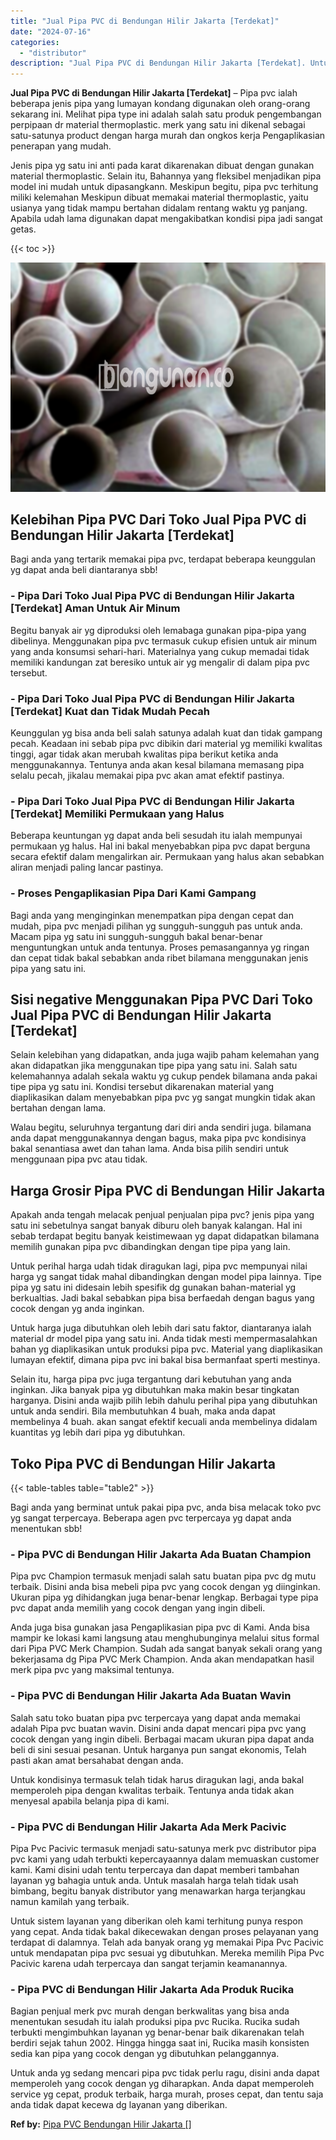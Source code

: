 ```yaml
---
title: "Jual Pipa PVC di Bendungan Hilir Jakarta [Terdekat]"
date: "2024-07-16"
categories: 
  - "distributor"
description: "Jual Pipa PVC di Bendungan Hilir Jakarta [Terdekat]. Untuk anda yg sedang mencari pipa pvc tidak perlu ragu, disini anda dapat memperoleh yang cocok dengan y..."
---
```


**Jual Pipa PVC di Bendungan Hilir Jakarta \[Terdekat\]** – Pipa pvc ialah beberapa jenis pipa yang lumayan kondang digunakan oleh orang-orang sekarang ini. Melihat pipa type ini adalah salah satu produk pengembangan perpipaan dr material thermoplastic. merk yang satu ini dikenal sebagai satu-satunya product dengan harga murah dan ongkos kerja Pengaplikasian penerapan yang mudah.

Jenis pipa yg satu ini anti pada karat dikarenakan dibuat dengan gunakan material thermoplastic. Selain itu, Bahannya yang fleksibel menjadikan pipa model ini mudah untuk dipasangkann. Meskipun begitu, pipa pvc terhitung miliki kelemahan Meskipun dibuat memakai material thermoplastic, yaitu usianya yang tidak mampu bertahan didalam rentang waktu yg panjang. Apabila udah lama digunakan dapat mengakibatkan kondisi pipa jadi sangat getas.

{{< toc >}}

![Jual Pipa PVC di Bendungan Hilir Jakarta [Terdekat]](/images/jaul-pipa-pvc-34.png)

## Kelebihan Pipa PVC Dari Toko Jual Pipa PVC di Bendungan Hilir Jakarta \[Terdekat\]

Bagi anda yang tertarik memakai pipa pvc, terdapat beberapa keunggulan yg dapat anda beli diantaranya sbb!

### \- Pipa Dari Toko Jual Pipa PVC di Bendungan Hilir Jakarta \[Terdekat\] Aman Untuk Air Minum

Begitu banyak air yg diproduksi oleh lemabaga gunakan pipa-pipa yang dibelinya. Menggunakan pipa pvc termasuk cukup efisien untuk air minum yang anda konsumsi sehari-hari. Materialnya yang cukup memadai tidak memiliki kandungan zat beresiko untuk air yg mengalir di dalam pipa pvc tersebut.

### \- Pipa Dari Toko Jual Pipa PVC di Bendungan Hilir Jakarta \[Terdekat\] Kuat dan Tidak Mudah Pecah

Keunggulan yg bisa anda beli salah satunya adalah kuat dan tidak gampang pecah. Keadaan ini sebab pipa pvc dibikin dari material yg memiliki kwalitas tinggi, agar tidak akan merubah kwalitas pipa berikut ketika anda menggunakannya. Tentunya anda akan kesal bilamana memasang pipa selalu pecah, jikalau memakai pipa pvc akan amat efektif pastinya.

### \- Pipa Dari Toko Jual Pipa PVC di Bendungan Hilir Jakarta \[Terdekat\] Memiliki Permukaan yang Halus

Beberapa keuntungan yg dapat anda beli sesudah itu ialah mempunyai permukaan yg halus. Hal ini bakal menyebabkan pipa pvc dapat berguna secara efektif dalam mengalirkan air. Permukaan yang halus akan sebabkan aliran menjadi paling lancar pastinya.

### \- Proses Pengaplikasian Pipa Dari Kami Gampang

Bagi anda yang menginginkan menempatkan pipa dengan cepat dan mudah, pipa pvc menjadi pilihan yg sungguh-sungguh pas untuk anda. Macam pipa yg satu ini sungguh-sungguh bakal benar-benar menguntungkan untuk anda tentunya. Proses pemasangannya yg ringan dan cepat tidak bakal sebabkan anda ribet bilamana menggunakan jenis pipa yang satu ini.

## Sisi negative Menggunakan Pipa PVC Dari Toko Jual Pipa PVC di Bendungan Hilir Jakarta \[Terdekat\]

Selain kelebihan yang didapatkan, anda juga wajib paham kelemahan yang akan didapatkan jika menggunakan tipe pipa yang satu ini. Salah satu kelemahannya adalah sekala waktu yg cukup pendek bilamana anda pakai tipe pipa yg satu ini. Kondisi tersebut dikarenakan material yang diaplikasikan dalam menyebabkan pipa pvc yg sangat mungkin tidak akan bertahan dengan lama.

Walau begitu, seluruhnya tergantung dari diri anda sendiri juga. bilamana anda dapat menggunakannya dengan bagus, maka pipa pvc kondisinya bakal senantiasa awet dan tahan lama. Anda bisa pilih sendiri untuk menggunaan pipa pvc atau tidak.

## Harga Grosir Pipa PVC di Bendungan Hilir Jakarta

Apakah anda tengah melacak penjual penjualan pipa pvc? jenis pipa yang satu ini sebetulnya sangat banyak diburu oleh banyak kalangan. Hal ini sebab terdapat begitu banyak keistimewaan yg dapat didapatkan bilamana memilih gunakan pipa pvc dibandingkan dengan tipe pipa yang lain.

Untuk perihal harga udah tidak diragukan lagi, pipa pvc mempunyai nilai harga yg sangat tidak mahal dibandingkan dengan model pipa lainnya. Tipe pipa yg satu ini didesain lebih spesifik dg gunakan bahan-material yg berkualtias. Jadi bakal sebabkan pipa bisa berfaedah dengan bagus yang cocok dengan yg anda inginkan.

Untuk harga juga dibutuhkan oleh lebih dari satu faktor, diantaranya ialah material dr model pipa yang satu ini. Anda tidak mesti mempermasalahkan bahan yg diaplikasikan untuk produksi pipa pvc. Material yang diaplikasikan lumayan efektif, dimana pipa pvc ini bakal bisa bermanfaat sperti mestinya.

Selain itu, harga pipa pvc juga tergantung dari kebutuhan yang anda inginkan. Jika banyak pipa yg dibutuhkan maka makin besar tingkatan harganya. Disini anda wajib pilih lebih dahulu perihal pipa yang dibutuhkan untuk anda sendiri. Bila membutuhkan 4 buah, maka anda dapat membelinya 4 buah. akan sangat efektif kecuali anda membelinya didalam kuantitas yg lebih dari pipa yg dibutuhkan.

## Toko Pipa PVC di Bendungan Hilir Jakarta

{{< table-tables table="table2" >}}

Bagi anda yang berminat untuk pakai pipa pvc, anda bisa melacak toko pvc yg sangat terpercaya. Beberapa agen pvc terpercaya yg dapat anda menentukan sbb!

### \- Pipa PVC di Bendungan Hilir Jakarta Ada Buatan Champion

Pipa pvc Champion termasuk menjadi salah satu buatan pipa pvc dg mutu terbaik. Disini anda bisa mebeli pipa pvc yang cocok dengan yg diinginkan. Ukuran pipa yg dihidangkan juga benar-benar lengkap. Berbagai type pipa pvc dapat anda memilih yang cocok dengan yang ingin dibeli.

Anda juga bisa gunakan jasa Pengaplikasian pipa pvc di Kami. Anda bisa mampir ke lokasi kami langsung atau menghubunginya melalui situs formal dari Pipa PVC Merk Champion. Sudah ada sangat banyak sekali orang yang bekerjasama dg Pipa PVC Merk Champion. Anda akan mendapatkan hasil merk pipa pvc yang maksimal tentunya.

### \- Pipa PVC di Bendungan Hilir Jakarta Ada Buatan Wavin

Salah satu toko buatan pipa pvc terpercaya yang dapat anda memakai adalah Pipa pvc buatan wavin. Disini anda dapat mencari pipa pvc yang cocok dengan yang ingin dibeli. Berbagai macam ukuran pipa dapat anda beli di sini sesuai pesanan. Untuk harganya pun sangat ekonomis, Telah pasti akan amat bersahabat dengan anda.

Untuk kondisinya termasuk telah tidak harus diragukan lagi, anda bakal memperoleh pipa dengan kwalitas terbaik. Tentunya anda tidak akan menyesal apabila belanja pipa di kami.

### \- Pipa PVC di Bendungan Hilir Jakarta Ada Merk Pacivic

Pipa Pvc Pacivic termasuk menjadi satu-satunya merk pvc distributor pipa pvc kami yang udah terbukti kepercayaannya dalam memuaskan customer kami. Kami disini udah tentu terpercaya dan dapat memberi tambahan layanan yg bahagia untuk anda. Untuk masalah harga telah tidak usah bimbang, begitu banyak distributor yang menawarkan harga terjangkau namun kamilah yang terbaik.

Untuk sistem layanan yang diberikan oleh kami terhitung punya respon yang cepat. Anda tidak bakal dikecewakan dengan proses pelayanan yang terdapat di dalamnya. Telah ada banyak orang yg memakai Pipa Pvc Pacivic untuk mendapatan pipa pvc sesuai yg dibutuhkan. Mereka memilih Pipa Pvc Pacivic karena udah terpercaya dan sangat terjamin keamanannya.

### \- Pipa PVC di Bendungan Hilir Jakarta Ada Produk Rucika

Bagian penjual merk pvc murah dengan berkwalitas yang bisa anda menentukan sesudah itu ialah produksi pipa pvc Rucika. Rucika sudah terbukti mengimbuhkan layanan yg benar-benar baik dikarenakan telah berdiri sejak tahun 2002. Hingga hingga saat ini, Rucika masih konsisten sedia kan pipa yang cocok dengan yg dibutuhkan pelanggannya.

Untuk anda yg sedang mencari pipa pvc tidak perlu ragu, disini anda dapat memperoleh yang cocok dengan yg diharapkan. Anda dapat memperoleh service yg cepat, produk terbaik, harga murah, proses cepat, dan tentu saja anda tidak dapat kecewa dg layanan yang diberikan.

**Ref by:** [Pipa PVC Bendungan Hilir Jakarta []](https://id.wikipedia.org/wiki/Pipa)
